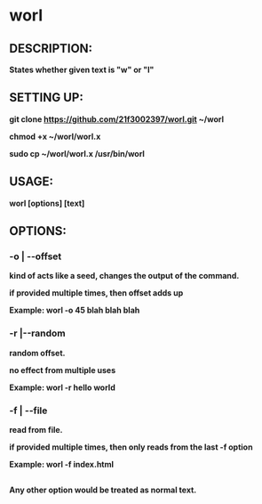 # worl
## DESCRIPTION:
**States whether given text is "w" or "l"**

## SETTING UP:
**git clone https://github.com/21f3002397/worl.git ~/worl**

**chmod +x ~/worl/worl.x**

**sudo cp ~/worl/worl.x /usr/bin/worl**

## USAGE:
**worl \[options\] \[text\]**

## OPTIONS:
### **-o | --offset**

**kind of acts like a seed, changes the output of the command.**
 
**if provided multiple times, then offset adds up**
 
**Example: worl -o 45 blah blah blah**
  

### **-r |--random**

**random offset.**
 
**no effect from multiple uses**
 
**Example: worl -r hello world**
  

### **-f | --file**

**read from file.**
 
**if provided multiple times, then only reads from the last -f option**
 
**Example: worl -f index.html**
  
## 
**Any other option would be treated as normal text.**


